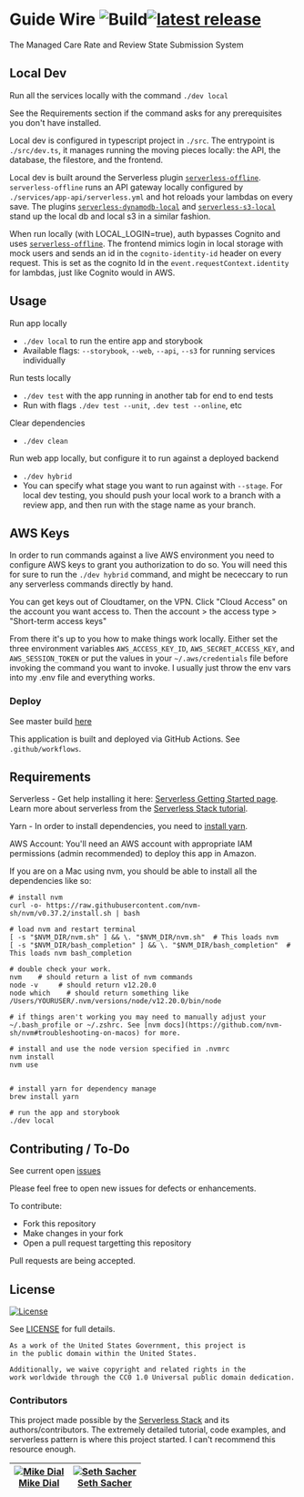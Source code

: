 # Guide Wire ![Build](https://github.com/CMSgov/guide-wire/workflows/Build/badge.svg?branch=main)[![latest release](https://img.shields.io/github/release/cmsgov/guide-wire.svg)](https://github.com/cmsgov/guide-wire/releases/latest)

The Managed Care Rate and Review State Submission System

## Local Dev

Run all the services locally with the command `./dev local`

See the Requirements section if the command asks for any prerequisites you don't have installed.

Local dev is configured in typescript project in `./src`. The entrypoint is `./src/dev.ts`, it manages running the moving pieces locally: the API, the database, the filestore, and the frontend.

Local dev is built around the Serverless plugin [`serverless-offline`](https://github.com/dherault/serverless-offline). `serverless-offline` runs an API gateway locally configured by `./services/app-api/serverless.yml` and hot reloads your lambdas on every save. The plugins [`serverless-dynamodb-local`](https://github.com/99x/serverless-dynamodb-local) and [`serverless-s3-local`](https://github.com/ar90n/serverless-s3-local) stand up the local db and local s3 in a similar fashion.

When run locally (with LOCAL_LOGIN=true), auth bypasses Cognito and uses [`serverless-offline`](https://github.com/dherault/serverless-offline). The frontend mimics login in local storage with mock users and sends an id in the `cognito-identity-id` header on every request. This is set as the cognito Id in the `event.requestContext.identity` for lambdas, just like Cognito would in AWS.

## Usage

Run app locally

-   `./dev local` to run the entire app and storybook
-   Available flags: `--storybook`, `--web`, `--api`, `--s3` for running services individually

Run tests locally

-   `./dev test` with the app running in another tab for end to end tests
-   Run with flags `./dev test --unit`, `.dev test --online`, etc

Clear dependencies

-   `./dev clean`

Run web app locally, but configure it to run against a deployed backend

-   `./dev hybrid`
-   You can specify what stage you want to run against with `--stage`.  For local dev testing, you should push your local work to a branch with a review app, and then run with the stage name as your branch.  

## AWS Keys

In order to run commands against a live AWS environment you need to configure AWS keys to grant you authorization to do so. You will need this for sure to run the `./dev hybrid` command, and might be nececcary to run any serverless commands directly by hand.

You can get keys out of Cloudtamer, on the VPN. Click "Cloud Access" on the account you want access to. Then the account > the access type > "Short-term access keys"

From there it's up to you how to make things work locally. Either set the three environment variables `AWS_ACCESS_KEY_ID`, `AWS_SECRET_ACCESS_KEY`, and `AWS_SESSION_TOKEN` or put the values in your `~/.aws/credentials` file before invoking the command you want to invoke. I usually just throw the env vars into my .env file and everything works.

### Deploy

See master build [here](https://github.com/CMSgov/macpro-quickstart-serverless/actions?query=branch%3Amaster)

This application is built and deployed via GitHub Actions. See `.github/workflows`.

## Requirements

Serverless - Get help installing it here: [Serverless Getting Started page](https://www.serverless.com/framework/docs/providers/aws/guide/installation/). Learn more about serverless from the [Serverless Stack tutorial](https://serverless-stack.com/).

Yarn - In order to install dependencies, you need to [install yarn](https://classic.yarnpkg.com/en/docs/install/).

AWS Account: You'll need an AWS account with appropriate IAM permissions (admin recommended) to deploy this app in Amazon.

If you are on a Mac using nvm, you should be able to install all the dependencies like so:

```
# install nvm
curl -o- https://raw.githubusercontent.com/nvm-sh/nvm/v0.37.2/install.sh | bash

# load nvm and restart terminal
[ -s "$NVM_DIR/nvm.sh" ] && \. "$NVM_DIR/nvm.sh"  # This loads nvm
[ -s "$NVM_DIR/bash_completion" ] && \. "$NVM_DIR/bash_completion"  # This loads nvm bash_completion

# double check your work.
nvm    # should return a list of nvm commands
node -v     # should return v12.20.0
node which    # should return something like /Users/YOURUSER/.nvm/versions/node/v12.20.0/bin/node

# if things aren't working you may need to manually adjust your ~/.bash_profile or ~/.zshrc. See [nvm docs](https://github.com/nvm-sh/nvm#troubleshooting-on-macos) for more.

# install and use the node version specified in .nvmrc
nvm install
nvm use


# install yarn for dependency manage
brew install yarn

# run the app and storybook
./dev local
```

## Contributing / To-Do

See current open [issues](https://github.com/CMSgov/guide-wire/pulls/issues)

Please feel free to open new issues for defects or enhancements.

To contribute:

-   Fork this repository
-   Make changes in your fork
-   Open a pull request targetting this repository

Pull requests are being accepted.

## License

[![License](https://img.shields.io/badge/License-CC0--1.0--Universal-blue.svg)](https://creativecommons.org/publicdomain/zero/1.0/legalcode)

See [LICENSE](LICENSE.md) for full details.

```text
As a work of the United States Government, this project is
in the public domain within the United States.

Additionally, we waive copyright and related rights in the
work worldwide through the CC0 1.0 Universal public domain dedication.
```

### Contributors

This project made possible by the [Serverless Stack](https://serverless-stack.com/) and its authors/contributors. The extremely detailed tutorial, code examples, and serverless pattern is where this project started. I can't recommend this resource enough.

| [![Mike Dial][dial_avatar]][dial_homepage]<br/>[Mike Dial][dial_homepage] | [![Seth Sacher][sacher_avatar]][sacher_homepage]<br/>[Seth Sacher][sacher_homepage] |
| ------------------------------------------------------------------------- | ----------------------------------------------------------------------------------- |

[dial_homepage]: https://github.com/mdial89f
[dial_avatar]: https://avatars.githubusercontent.com/mdial89f?size=150
[sacher_homepage]: https://github.com/sethsacher
[sacher_avatar]: https://avatars.githubusercontent.com/sethsacher?size=150
